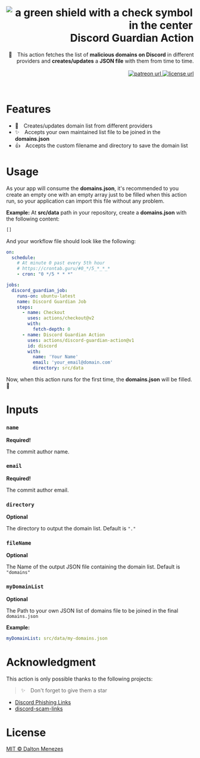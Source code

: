 <h1 align="right"><img src="https://github.com/daltonmenezes/discord-guardian-action/blob/main/logo.svg" alt="a green shield with a check symbol in the center" align="left" />Discord Guardian Action</h1>

<p align="right">
🤖 This action fetches the list of <strong>malicious domains on Discord</strong> in different providers and <strong>creates/updates</strong> a <strong>JSON file</strong> with them from time to time.
  <br><br>
  <!-- Patreon -->
  <a href="https://www.patreon.com/daltonmenezes">
    <img alt="patreon url" src="https://img.shields.io/badge/support%20on-patreon-1C1E26?style=for-the-badge&labelColor=1C1E26&color=61ffca">
  </a>
  <!-- License -->
  <a href="https://github.com/daltonmenezes/discord-guardian-action/blob/main/LICENSE">
    <img alt="license url" src="https://img.shields.io/badge/license%20-MIT-1C1E26?style=for-the-badge&labelColor=1C1E26&color=61ffca">
  </a>
</p>
<br>

# Features
- 🤠 Creates/updates domain list from different providers
- ✨ Accepts your own maintained list file to be joined in the **domains.json**
- 👍 Accepts the custom filename and directory to save the domain list

# Usage
As your app will consume the **domains.json**, it's recommended to you create an empty one with an empty array just to be filled when this action run, so your application can import this file without any problem.

**Example:** At **src/data** path in your repository, create a **domains.json** with the following content:

```js
[]
```

And your workflow file should look like the following:

```yml
on:
  schedule:
    # At minute 0 past every 5th hour
    # https://crontab.guru/#0_*/5_*_*_*
    - cron: "0 */5 * * *"

jobs:
  discord_guardian_job:
    runs-on: ubuntu-latest
    name: Discord Guardian Job
    steps:
      - name: Checkout
        uses: actions/checkout@v2
        with:
          fetch-depth: 0
      - name: Discord Guardian Action
        uses: actions/discord-guardian-action@v1
        id: discord
        with:
          name: 'Your Name'
          email: 'your_email@domain.com'
          directory: src/data
```
Now, when this action runs for the first time, the **domains.json** will be filled. 🥳

# Inputs

### `name`
**Required!**

The commit author name.

### `email`
**Required!**

The commit author email.

### `directory`

**Optional**

The directory to output the domain list. Default is `"."`

### `fileName`
**Optional**

The Name of the output JSON file containing the domain list. Default is `"domains"`

### `myDomainList`
**Optional**

The Path to your own JSON list of domains file to be joined in the final `domains.json`

**Example:**
```yml
myDomainList: src/data/my-domains.json
```

# Acknowledgment
This action is only possible thanks to the following projects:
> ✨ Don't forget to give them a star

- [Discord Phishing Links](https://github.com/nikolaischunk/discord-phishing-links)
- [discord-scam-links](https://github.com/BuildBot42/discord-scam-links)

# License

[MIT © Dalton Menezes](https://github.com/daltonmenezes/discord-guardian-action/blob/main/LICENSE)
